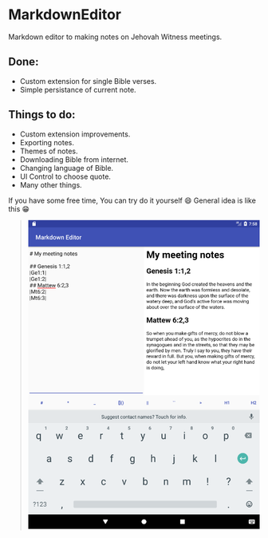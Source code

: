 # MarkdownEditor

Markdown editor to making notes on Jehovah Witness meetings.


## Done:
- Custom extension for single Bible verses.
- Simple persistance of current note.

## Things to do:
- Custom extension improvements.
- Exporting notes.
- Themes of notes.
- Downloading Bible from internet.
- Changing language of Bible.
- UI Control to choose quote.
- Many other things.

If you have some free time, You can try do it yourself :smile:
General idea is like this 😁

> ![Screenshot](device-2017-09-09-195916.png)
